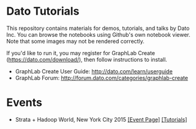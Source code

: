 # Dato Tutorials

This repository contains materials for demos, tutorials, and talks by Dato Inc.
You can browse the notebooks using Github's own notebook viewer. Note that some
images may not be rendered correctly. 

If you'd like to run it, you may register for GraphLab Create
(https://dato.com/download/), then follow instructions to install.

- GraphLab Create User Guide: http://dato.com/learn/userguide
- GraphLab Forum: http://forum.dato.com/categories/graphlab-create

# Events

- Strata + Hadoop World, New York City 2015 [[Event Page]](http://strataconf.com/big-data-conference-ny-2015/public/schedule/detail/43217) [[Tutorials]](strata-nyc-2015/README.md)

